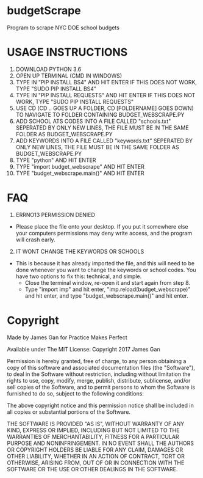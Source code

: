 # budgetScrape
Program to scrape NYC DOE school budgets

#
# USAGE INSTRUCTIONS
1. DOWNLOAD PYTHON 3.6
2. OPEN UP TERMINAL (CMD IN WINDOWS)
3. TYPE IN "PIP INSTALL BS4" AND HIT ENTER
	IF THIS DOES NOT WORK, TYPE "SUDO PIP INSTALL BS4"
4. TYPE IN "PIP INSTALL REQUESTS" AND HIT ENTER
	IF THIS DOES NOT WORK, TYPE "SUDO PIP INSTALL REQUESTS"
5. USE CD (CD .. GOES UP A FOLDER, CD [FOLDERNAME] GOES DOWN) TO NAVIGATE TO FOLDER CONTAINING BUDGET_WEBSCRAPE.PY
6. ADD SCHOOL ATS CODES INTO A FILE CALLED "schools.txt" SEPERATED BY ONLY NEW LINES, THE FILE MUST BE IN THE SAME FOLDER AS BUDGET_WEBSCRAPE.PY
7. ADD KEYWORDS INTO A FILE CALLED "keywords.txt" SEPERATED BY ONLY NEW LINES, THE FILE MUST BE IN THE SAME FOLDER AS BUDGET_WEBSCRAPE.PY
8. TYPE "python" AND HIT ENTER
9. TYPE "import budget_webscrape" AND HIT ENTER
10. TYPE "budget_webscrape.main()" AND HIT ENTER

#
# FAQ
1. ERRNO13 PERMISSION DENIED
* Please place the file onto your desktop. If you put it somewhere else your computers permissions may deny write access, and the program will crash early.

2. IT WONT CHANGE THE KEYWORDS OR SCHOOLS
* This is because it has already imported the file, and this will need to be done whenever you want to change the keywords or school codes. You have two options to fix this: technical, and simple.
	* Close the terminal window, re-open it and start again from step 8.
	* Type "import imp" and hit enter,
	"imp.reload(budget_webscrape)" and hit enter,
	and type "budget_webscrape.main()" and hit enter.
#
# Copyright
Made by James Gan for Practice Makes Perfect

Available under The MIT License:
Copyright 2017 James Gan

Permission is hereby granted, free of charge, to any person obtaining a copy
of this software and associated documentation files (the "Software"), to deal
in the Software without restriction, including without limitation the rights to
use, copy, modify, merge, publish, distribute, sublicense, and/or sell copies of
the Software, and to permit persons to whom the Software is furnished to do so,
subject to the following conditions:

The above copyright notice and this permission notice shall be included in all
copies or substantial portions of the Software.

THE SOFTWARE IS PROVIDED "AS IS", WITHOUT WARRANTY OF ANY KIND, EXPRESS OR
IMPLIED, INCLUDING BUT NOT LIMITED TO THE WARRANTIES OF MERCHANTABILITY,
FITNESS FOR A PARTICULAR PURPOSE AND NONINFRINGEMENT. IN NO EVENT SHALL THE
AUTHORS OR COPYRIGHT HOLDERS BE LIABLE FOR ANY CLAIM, DAMAGES OR OTHER LIABILITY,
WHETHER IN AN ACTION OF CONTRACT, TORT OR OTHERWISE, ARISING FROM, OUT OF OR IN
CONNECTION WITH THE SOFTWARE OR THE USE OR OTHER DEALINGS IN THE SOFTWARE.
